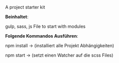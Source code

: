 A project starter kit

**Beinhaltet**: 

gulp, sass,
js File to start with modules


**Folgende Kommandos Ausführen**:

npm install     -> (installiert alle Projekt Abhängigkeiten)

npm start       -> (setzt einen Watcher auf die scss Files)

